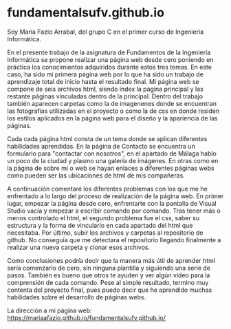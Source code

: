 # fundamentalsufv.github.io
Soy María Fazio Arrabal, del grupo C en el primer curso de Ingeniería Informática.

En el presente trabajo de la asignatura de Fundamentos de la Ingeniería Informática se propone realizar una página web desde cero poniendo en práctica los conocimientos adquiridos durante estos tres temas. En este caso, ha sido mi primera página web por lo que ha sido un trabajo de aprendizaje total de inicio hasta el resultado final. Mi página web se compone de seis archivos html, siendo index la página principal y las restante páginas vinculadas dentro de la principal. Dentro del trabajo también aparecen carpetas como la de imagenenes donde se encuentran las fotografías utilizadas en el proyecto o como la de css en donde residen los estilos aplicados en la página web para el diseño y la apariencia de las páginas. 

Cada cada página html consta de un tema donde se aplican diferentes habilidades aprendidas. En la página de Contacto se encuentra un formulario para "contactar con nosotros", en el apartado de Málaga hablo un poco de la ciudad y plasmo una galería de imágenes. En otras como en la página de sobre mi o web se hayan enlaces a diferentes páginas webs como pueden ser las ubicaciones de html de mis compañeras. 

A continuación comentaré los diferentes problemas con los que me he enfrentado a lo largo del proceso de realización de la página web. En primer lugar, empezar la página desde cero, enfrentarte con la pantalla de Visual Studio vacía y empezar a escribir comando por comando. Tras tener más o menos controlado el html, el segundo problema fue el css, saber su estructura y la forma de vincularlo en cada apartado del html que necesitaba. Por último, subir los archivos y carpetas al repositorio de github. No conseguía que me detectara el repositorio llegando finalmente a realizar una nueva carpeta y clonar esos archivos. 

Como conclusiones podría decir que la manera más útil de aprender html sería comenzarlo de cero, sin ninguna plantilla y siguiendo una serie de pasos. También es bueno que otros te ayuden y ver algún vídeo para la comprensión de cada comando. Pese al simple resultado, termino muy contenta del proyecto final, pues puedo decir que he aprendido muchas habilidades sobre el desarrollo de páginas webs. 

La dirección a mi página web: https://mariaafazio.github.io/fundamentalsufv.github.io/